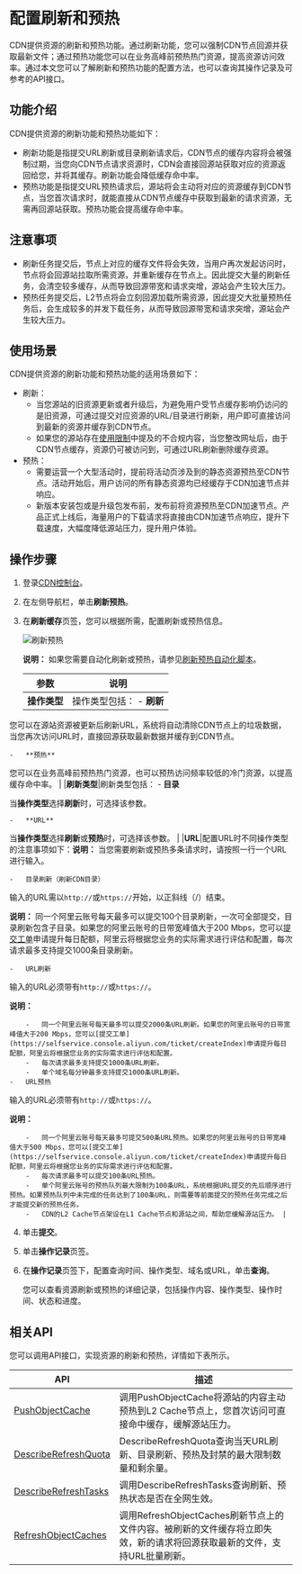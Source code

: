 # 配置刷新和预热

CDN提供资源的刷新和预热功能。通过刷新功能，您可以强制CDN节点回源并获取最新文件；通过预热功能您可以在业务高峰前预热热门资源，提高资源访问效率。通过本文您可以了解刷新和预热功能的配置方法，也可以查询其操作记录及可参考的API接口。

## 功能介绍

CDN提供资源的刷新功能和预热功能如下：

-   刷新功能是指提交URL刷新或目录刷新请求后，CDN节点的缓存内容将会被强制过期，当您向CDN节点请求资源时，CDN会直接回源站获取对应的资源返回给您，并将其缓存。刷新功能会降低缓存命中率。
-   预热功能是指提交URL预热请求后，源站将会主动将对应的资源缓存到CDN节点，当您首次请求时，就能直接从CDN节点缓存中获取到最新的请求资源，无需再回源站获取。预热功能会提高缓存命中率。

## 注意事项

-   刷新任务提交后，节点上对应的缓存文件将会失效，当用户再次发起访问时，节点将会回源站拉取所需资源，并重新缓存在节点上。因此提交大量的刷新任务，会清空较多缓存，从而导致回源带宽和请求突增，源站会产生较大压力。
-   预热任务提交后，L2节点将会立刻回源加载所需资源，因此提交大批量预热任务后，会生成较多的并发下载任务，从而导致回源带宽和请求突增，源站会产生较大压力。

## 使用场景

CDN提供资源的刷新功能和预热功能的适用场景如下：

-   刷新：
    -   当您源站的旧资源更新或者升级后，为避免用户受节点缓存影响仍访问的是旧资源，可通过提交对应资源的URL/目录进行刷新，用户即可直接访问到最新的资源并缓存到CDN节点。
    -   如果您的源站存在[使用限制](/cn.zh-CN/产品简介/使用限制.md)中提及的不合规内容，当您整改网址后，由于CDN节点缓存，资源仍可被访问到，可通过URL刷新删除缓存资源。
-   预热：
    -   需要运营一个大型活动时，提前将活动页涉及到的静态资源预热至CDN节点。活动开始后，用户访问的所有静态资源均已经缓存于CDN加速节点并响应。
    -   新版本安装包或是升级包发布前，发布前将资源预热至CDN加速节点。产品正式上线后，海量用户的下载请求将直接由CDN加速节点响应，提升下载速度，大幅度降低源站压力，提升用户体验。

## 操作步骤

1.  登录[CDN控制台](https://cdn.console.aliyun.com)。

2.  在左侧导航栏，单击**刷新预热**。

3.  在**刷新缓存**页签，您可以根据所需，配置刷新或预热信息。

    ![刷新预热](https://static-aliyun-doc.oss-accelerate.aliyuncs.com/assets/img/zh-CN/1976148951/p88300.png)

    **说明：** 如果您需要自动化刷新或预热，请参见[刷新预热自动化脚本](/cn.zh-CN/新版API参考/刷新预热类接口/刷新预热自动化脚本.md)。

    |参数|说明|
    |--|--|
    |**操作类型**|操作类型包括：     -   **刷新**

您可以在源站资源被更新后刷新URL，系统将自动清除CDN节点上的垃圾数据，当您再次访问URL时，直接回源获取最新数据并缓存到CDN节点。

    -   **预热**

您可以在业务高峰前预热热门资源，也可以预热访问频率较低的冷门资源，以提高缓存命中率。 |
    |**刷新类型**|刷新类型包括：     -   **目录**

当**操作类型**选择**刷新**时，可选择该参数。

    -   **URL**

当**操作类型**选择**刷新**或**预热**时，可选择该参数。 |
    |**URL**|配置URL时不同操作类型的注意事项如下：**说明：** 当您需要刷新或预热多条请求时，请按照一行一个URL进行输入。

    -   目录刷新（刷新CDN目录）

输入的URL需以`http://`或`https://`开始，以正斜线（/）结束。

**说明：** 同一个阿里云账号每天最多可以提交100个目录刷新，一次可全部提交，目录刷新包含子目录。如果您的阿里云账号的日带宽峰值大于200 Mbps，您可以[提交工单](https://selfservice.console.aliyun.com/ticket/createIndex)申请提升每日配额，阿里云将根据您业务的实际需求进行评估和配置，每次请求最多支持提交1000条目录刷新。

    -   URL刷新

输入的URL必须带有`http://`或`https://`。

**说明：**

        -   同一个阿里云账号每天最多可以提交2000条URL刷新。如果您的阿里云账号的日带宽峰值大于200 Mbps，您可以[提交工单](https://selfservice.console.aliyun.com/ticket/createIndex)申请提升每日配额，阿里云将根据您业务的实际需求进行评估和配置。
        -   每次请求最多支持提交1000条URL刷新。
        -   单个域名每分钟最多支持提交1000条URL刷新。
    -   URL预热

输入的URL必须带有`http://`或`https://`。

**说明：**

        -   同一个阿里云账号每天最多可提交500条URL预热。如果您的阿里云账号的日带宽峰值大于500 Mbps，您可以[提交工单](https://selfservice.console.aliyun.com/ticket/createIndex)申请提升每日配额，阿里云将根据您业务的实际需求进行评估和配置。
        -   每次请求最多可以提交100条URL预热。
        -   单个阿里云账号的预热队列最大限制为100条URL，系统根据URL提交的先后顺序进行预热。如果预热队列中未完成的任务达到了100条URL，则需要等前面提交的预热任务完成之后才能提交新的预热任务。
        -   CDN的L2 Cache节点架设在L1 Cache节点和源站之间，帮助您缓解源站压力。 |

4.  单击**提交**。

5.  单击**操作记录**页签。

6.  在**操作记录**页签下，配置查询时间、操作类型、域名或URL，单击**查询**。

    您可以查看资源刷新或预热的详细记录，包括操作内容、操作类型、操作时间、状态和进度。


## 相关API

您可以调用API接口，实现资源的刷新和预热，详情如下表所示。

|API|描述|
|---|--|
|[PushObjectCache](/cn.zh-CN/新版API参考/刷新预热类接口/预热源站内容到缓存节点.md)|调用PushObjectCache将源站的内容主动预热到L2 Cache节点上，您首次访问可直接命中缓存，缓解源站压力。|
|[DescribeRefreshQuota](/cn.zh-CN/新版API参考/刷新预热类接口/获取刷新预热的配额信息.md)|DescribeRefreshQuota查询当天URL刷新、目录刷新、预热及封禁的最大限制数量和剩余量。|
|[DescribeRefreshTasks](/cn.zh-CN/新版API参考/刷新预热类接口/获取刷新预热任务信息.md)|调用DescribeRefreshTasks查询刷新、预热状态是否在全网生效。|
|[RefreshObjectCaches](/cn.zh-CN/新版API参考/刷新预热类接口/刷新节点上的文件内容.md)|调用RefreshObjectCaches刷新节点上的文件内容。被刷新的文件缓存将立即失效，新的请求将回源获取最新的文件，支持URL批量刷新。|

